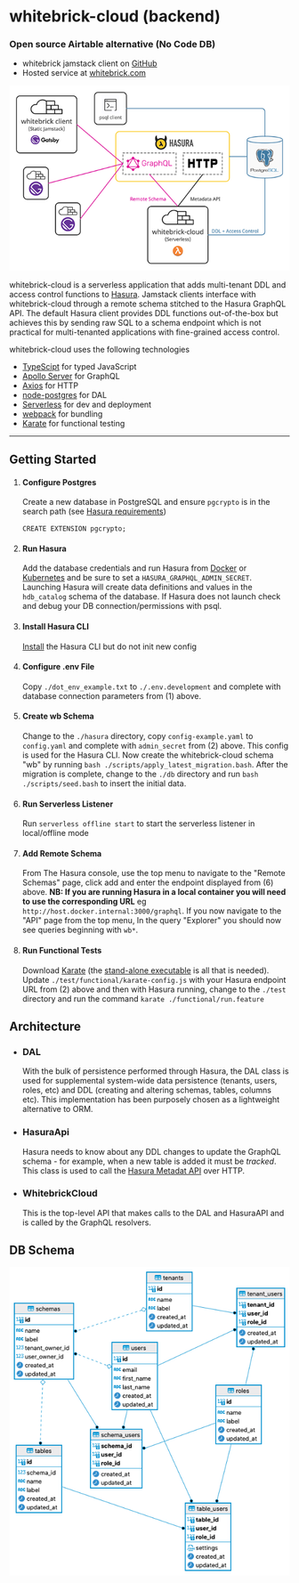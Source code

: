 # whitebrick-cloud (backend)

### Open source Airtable alternative (No Code DB)

- whitebrick jamstack client on [GitHub](https://github.com/whitebrick/whitebrick)
- Hosted service at [whitebrick.com](https://whitebrick.com)

![whitebrick-cloud system diagram](doc/whitebrick-diagram.png)

whitebrick-cloud is a serverless application that adds multi-tenant DDL and access control functions to [Hasura](https://github.com/hasura/graphql-engine).
Jamstack clients interface with whitebrick-cloud through a remote schema stitched to the Hasura GraphQL API. The default Hasura client provides DDL functions out-of-the-box
but achieves this by sending raw SQL to a schema endpoint which is not practical for multi-tenanted applications with fine-grained access control.

whitebrick-cloud uses the following technologies

- [TypeScipt](https://github.com/microsoft/TypeScript) for typed JavaScript
- [Apollo Server](https://github.com/apollographql/apollo-server) for GraphQL
- [Axios](https://github.com/axios/axios) for HTTP
- [node-postgres](https://node-postgres.com/) for DAL
- [Serverless](https://github.com/serverless/serverless) for dev and deployment
- [webpack](https://github.com/webpack/webpack) for bundling
- [Karate](https://github.com/intuit/karate) for functional testing

---

## Getting Started

1.  #### Configure Postgres

    Create a new database in PostgreSQL and ensure `pgcrypto` is in the search path
    (see [Hasura requirements](https://hasura.io/docs/latest/graphql/core/deployment/postgres-requirements.html))

    ```
    CREATE EXTENSION pgcrypto;
    ```

2.  #### Run Hasura

    Add the database credentials and run Hasura from [Docker](https://hasura.io/docs/latest/graphql/core/deployment/deployment-guides/docker.html#deployment-docker)
    or [Kubernetes](https://hasura.io/docs/latest/graphql/core/deployment/deployment-guides/kubernetes.html#deploy-kubernetes) and be sure to set a `HASURA_GRAPHQL_ADMIN_SECRET`.
    Launching Hasura will create data definitions and values in the `hdb_catalog` schema of the database.
    If Hasura does not launch check and debug your DB connection/permissions with psql.

3.  #### Install Hasura CLI

    [Install](https://hasura.io/docs/latest/graphql/core/hasura-cli/install-hasura-cli.html#install-hasura-cli) the Hasura CLI but do not init new config

4.  #### Configure .env File

    Copy `./dot_env_example.txt` to `./.env.development` and complete with database connection parameters from (1) above.

5.  #### Create wb Schema

    Change to the `./hasura` directory, copy `config-example.yaml` to `config.yaml` and complete with `admin_secret` from (2) above.
    This config is used for the Hasura CLI.
    Now create the whitebrick-cloud schema "wb" by running `bash ./scripts/apply_latest_migration.bash`.
    After the migration is complete, change to the `./db` directory and run `bash ./scripts/seed.bash` to insert the initial data.

6.  #### Run Serverless Listener

    Run `serverless offline start` to start the serverless listener in local/offline mode

7.  #### Add Remote Schema

    From The Hasura console, use the top menu to navigate to the "Remote Schemas" page, click add and enter the endpoint displayed from (6) above.
    **NB: If you are running Hasura in a local container you will need to use the corresponding URL** eg `http://host.docker.internal:3000/graphql`.
    If you now navigate to the "API" page from the top menu, In the query "Explorer" you should now see queries beginning with `wb*`.

8.  #### Run Functional Tests
    Download [Karate](https://github.com/intuit/karate#getting-started) (the [stand-alone executable](https://github.com/intuit/karate/wiki/ZIP-Release) is all that is needed).
    Update `./test/functional/karate-config.js` with your Hasura endpoint URL from (2) above and then with Hasura running, change to the `./test` directory and run the command `karate ./functional/run.feature`

## Architecture

- ### DAL

  With the bulk of persistence performed through Hasura, the DAL class is used for supplemental system-wide data persistence (tenants, users, roles, etc) and DDL (creating and altering schemas, tables, columns etc). This implementation has been purposely chosen as a lightweight alternative to ORM.

- ### HasuraApi

  Hasura needs to know about any DDL changes to update the GraphQL schema - for example, when a new table is added it must be _tracked_. This class is used to call the [Hasura Metadat API](https://hasura.io/docs/latest/graphql/core/api-reference/metadata-api/index.html) over HTTP.

- ### WhitebrickCloud
  This is the top-level API that makes calls to the DAL and HasuraAPI and is called by the GraphQL resolvers.

## DB Schema

![whitebrick-cloud DB ERD](doc/whitebrick-db-erd.png)
